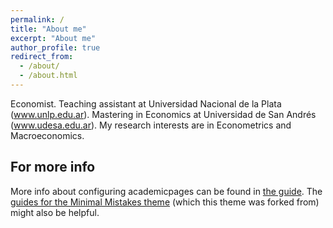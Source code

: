 ```yaml
---
permalink: /
title: "About me"
excerpt: "About me"
author_profile: true
redirect_from: 
  - /about/
  - /about.html
---
```

Economist. Teaching assistant at Universidad Nacional de la Plata (www.unlp.edu.ar). Mastering in Economics at Universidad de San Andrés (www.udesa.edu.ar).
My research interests are in Econometrics and Macroeconomics. 



For more info
------
More info about configuring academicpages can be found in [the guide](https://academicpages.github.io/markdown/). The [guides for the Minimal Mistakes theme](https://mmistakes.github.io/minimal-mistakes/docs/configuration/) (which this theme was forked from) might also be helpful.
